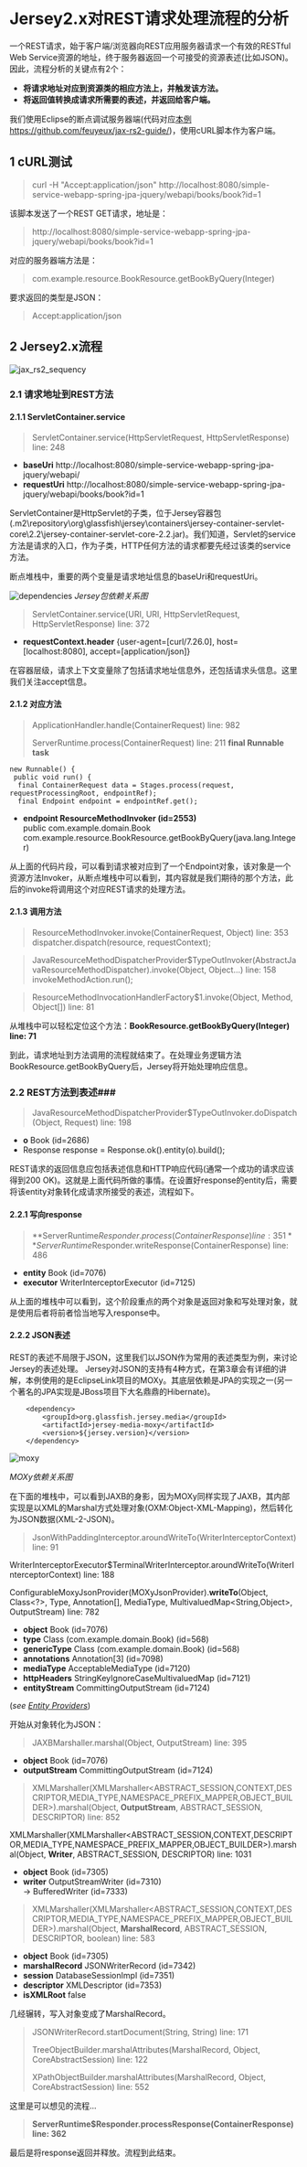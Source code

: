 # Jersey2.x对REST请求处理流程的分析 #
一个REST请求，始于客户端/浏览器向REST应用服务器请求一个有效的RESTful Web Service资源的地址，终于服务器返回一个可接受的资源表述(比如JSON)。因此，流程分析的关键点有2个：

- **将请求地址对应到资源类的相应方法上，并触发该方法。**
- **将返回值转换成请求所需要的表述，并返回给客户端。**

我们使用Eclipse的断点调试服务器端(代码对应[本例https://github.com/feuyeux/jax-rs2-guide/](https://github.com/feuyeux/jax-rs2-guide/ "Eric Han's jax-rs2-guide"))，使用cURL脚本作为客户端。

## 1 cURL测试 ##
>curl -H "Accept:application/json" http://localhost:8080/simple-service-webapp-spring-jpa-jquery/webapi/books/book?id=1

该脚本发送了一个REST GET请求，地址是：
>http://localhost:8080/simple-service-webapp-spring-jpa-jquery/webapi/books/book?id=1

对应的服务器端方法是：
>com.example.resource.BookResource.getBookByQuery(Integer)

要求返回的类型是JSON：
>Accept:application/json

## 2 Jersey2.x流程 ##
![jax_rs2_sequency](image/jax_rs2_sequency.png)

### 2.1 请求地址到REST方法 ###

#### 2.1.1 ServletContainer.service ####
>ServletContainer.service(HttpServletRequest, HttpServletResponse) line: 248

- **baseUri** http://localhost:8080/simple-service-webapp-spring-jpa-jquery/webapi/
- **requestUri** http://localhost:8080/simple-service-webapp-spring-jpa-jquery/webapi/books/book?id=1

ServletContainer是HttpServlet的子类，位于Jersey容器包(.m2\repository\org\glassfish\jersey\containers\jersey-container-servlet-core\2.2\jersey-container-servlet-core-2.2.jar)。我们知道，Servlet的service方法是请求的入口，作为子类，HTTP任何方法的请求都要先经过该类的service方法。

断点堆栈中，重要的两个变量是请求地址信息的baseUri和requestUri。

![dependencies](image/dependencies.png)
*Jersey包依赖关系图*

>ServletContainer.service(URI, URI, HttpServletRequest, HttpServletResponse) line: 372

- **requestContext.header**
{user-agent=[curl/7.26.0], host=[localhost:8080], accept=[application/json]}

在容器层级，请求上下文变量除了包括请求地址信息外，还包括请求头信息。这里我们关注accept信息。

#### 2.1.2 对应方法 ####

>ApplicationHandler.handle(ContainerRequest) line: 982
> 
>ServerRuntime.process(ContainerRequest) line: 211	**final Runnable task**

    new Runnable() {
     public void run() {
      final ContainerRequest data = Stages.process(request, requestProcessingRoot, endpointRef);
      final Endpoint endpoint = endpointRef.get();
- **endpoint	ResourceMethodInvoker  (id=2553)**	
public com.example.domain.Book com.example.resource.BookResource.getBookByQuery(java.lang.Integer)

从上面的代码片段，可以看到请求被对应到了一个Endpoint对象，该对象是一个资源方法Invoker，从断点堆栈中可以看到，其内容就是我们期待的那个方法，此后的invoke将调用这个对应REST请求的处理方法。

#### 2.1.3 调用方法 ####
>ResourceMethodInvoker.invoke(ContainerRequest, Object) line: 353	
 dispatcher.dispatch(resource, requestContext);

>JavaResourceMethodDispatcherProvider$TypeOutInvoker(AbstractJavaResourceMethodDispatcher).invoke(Object, Object...) line: 158	
invokeMethodAction.run();

>ResourceMethodInvocationHandlerFactory$1.invoke(Object, Method, Object[]) line: 81	

从堆栈中可以轻松定位这个方法：**BookResource.getBookByQuery(Integer) line: 71**

到此，请求地址到方法调用的流程就结束了。在处理业务逻辑方法BookResource.getBookByQuery后，Jersey将开始处理响应信息。

### 2.2 REST方法到表述###
>JavaResourceMethodDispatcherProvider$TypeOutInvoker.doDispatch(Object, Request) line: 198

- **o**	Book  (id=2686)
- Response response = Response.ok().entity(o).build();

REST请求的返回信息应包括表述信息和HTTP响应代码(通常一个成功的请求应该得到200 OK)。这就是上面代码所做的事情。在设置好response的entity后，需要将该entity对象转化成请求所接受的表述，流程如下。

#### 2.2.1 写向response ####
>**ServerRuntime$Responder.process(ContainerResponse) line: 351**
>ServerRuntime$Responder.writeResponse(ContainerResponse) line: 486

- **entity** Book  (id=7076)	
- **executor**  WriterInterceptorExecutor  (id=7125)	

从上面的堆栈中可以看到，这个阶段重点的两个对象是返回对象和写处理对象，就是使用后者将前者恰当地写入response中。

#### 2.2.2 JSON表述 ####
REST的表述不局限于JSON，这里我们以JSON作为常用的表述类型为例，来讨论Jersey的表述处理。
Jersey对JSON的支持有4种方式，在第3章会有详细的讲解，本例使用的是EclipseLink项目的MOXy。其底层依赖是JPA的实现之一(另一个著名的JPA实现是JBoss项目下大名鼎鼎的Hibernate)。

		<dependency>
			<groupId>org.glassfish.jersey.media</groupId>
			<artifactId>jersey-media-moxy</artifactId>
			<version>${jersey.version}</version>
		</dependency>

![moxy](image/moxy.png)

*MOXy依赖关系图*

在下面的堆栈中，可以看到JAXB的身影，因为MOXy同样实现了JAXB，其内部实现是以XML的Marshal方式处理对象(OXM:Object-XML-Mapping)，然后转化为JSON数据(XML-2-JSON)。

>JsonWithPaddingInterceptor.aroundWriteTo(WriterInterceptorContext) line: 91
>	
WriterInterceptorExecutor$TerminalWriterInterceptor.aroundWriteTo(WriterInterceptorContext) line: 188	
>
ConfigurableMoxyJsonProvider(MOXyJsonProvider).**writeTo**(Object, Class<?>, Type, Annotation[], MediaType, MultivaluedMap<String,Object>, OutputStream) line: 782

- **object**		Book  (id=7076)	
- **type**	Class<T> (com.example.domain.Book) (id=568)	
- **genericType**	Class<T> (com.example.domain.Book) (id=568)	
- **annotations**	Annotation[3]  (id=7098)	
- **mediaType**	AcceptableMediaType  (id=7120)	
- **httpHeaders**	StringKeyIgnoreCaseMultivaluedMap<V>  (id=7121)	
- **entityStream**	CommittingOutputStream  (id=7124)	

(*see [Entity Providers](sample\3\document\EntityProviders.md)*)

开始从对象转化为JSON：

>JAXBMarshaller.marshal(Object, OutputStream) line: 395

- **object** 	Book  (id=7076)	
- **outputStream**	CommittingOutputStream  (id=7124)

>XMLMarshaller(XMLMarshaller<ABSTRACT_SESSION,CONTEXT,DESCRIPTOR,MEDIA_TYPE,NAMESPACE_PREFIX_MAPPER,OBJECT_BUILDER>).marshal(Object, **OutputStream**, ABSTRACT_SESSION, DESCRIPTOR) line: 852
>
XMLMarshaller(XMLMarshaller<ABSTRACT_SESSION,CONTEXT,DESCRIPTOR,MEDIA_TYPE,NAMESPACE_PREFIX_MAPPER,OBJECT_BUILDER>).marshal(Object, **Writer**, ABSTRACT_SESSION, DESCRIPTOR) line: 1031	
 
- **object**	 Book  (id=7305)	
- **writer** OutputStreamWriter  (id=7310)	
->	BufferedWriter  (id=7333)	

>XMLMarshaller(XMLMarshaller<ABSTRACT_SESSION,CONTEXT,DESCRIPTOR,MEDIA_TYPE,NAMESPACE_PREFIX_MAPPER,OBJECT_BUILDER>).marshal(Object, **MarshalRecord**, ABSTRACT_SESSION, DESCRIPTOR, boolean) line: 583	

- **object** 	Book  (id=7305)	
- **marshalRecord**	JSONWriterRecord  (id=7342)	
- **session**	DatabaseSessionImpl  (id=7351)	
- **descriptor** 	XMLDescriptor  (id=7353)	
- **isXMLRoot**	false	

几经辗转，写入对象变成了MarshalRecord。

>JSONWriterRecord.startDocument(String, String) line: 171
>	
>TreeObjectBuilder.marshalAttributes(MarshalRecord, Object, CoreAbstractSession) line: 122	
>
>XPathObjectBuilder.marshalAttributes(MarshalRecord, Object, CoreAbstractSession) line: 552	
>

这里是可以想见的流程...

>**ServerRuntime$Responder.processResponse(ContainerResponse) line: 362**

最后是将response返回并释放。流程到此结束。